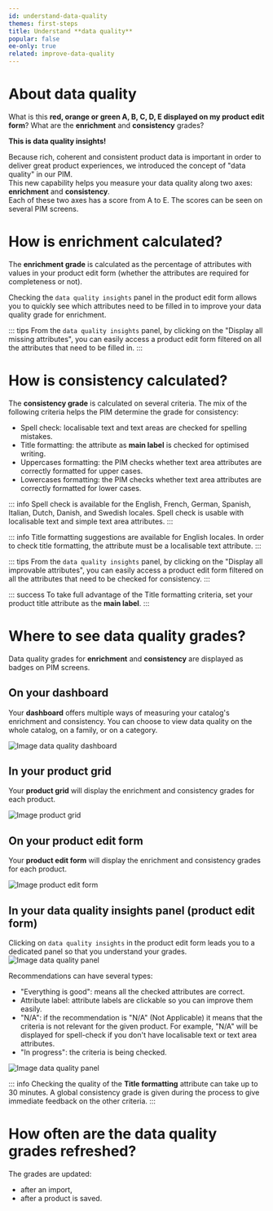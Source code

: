 ```yaml
---
id: understand-data-quality
themes: first-steps
title: Understand **data quality**
popular: false
ee-only: true
related: improve-data-quality
---
```


# About data quality
What is this **red, orange or green A, B, C, D, E displayed on my product edit form**? What are the **enrichment** and **consistency** grades?

**This is data quality insights!**

Because rich, coherent and consistent product data is important in order to deliver great product experiences, we introduced the concept of "data quality" in our PIM.  
This new capability helps you measure your data quality along two axes: **enrichment** and **consistency**.  
Each of these two axes has a score from A to E. The scores can be seen on several PIM screens.


# How is enrichment calculated?
The **enrichment grade** is calculated as the percentage of attributes with values in your product edit form (whether the attributes are required for completeness or not).

Checking the `data quality insights` panel in the product edit form allows you to quickly see which attributes need to be filled in to improve your data quality grade for enrichment.

::: tips
From the `data quality insights` panel, by clicking on the "Display all missing attributes", you can easily access a product edit form filtered on all the attributes that need to be filled in.
:::

# How is consistency calculated?

The **consistency grade** is calculated on several criteria. The mix of the following criteria helps the PIM determine the grade for consistency:
- Spell check: localisable text and text areas are checked for spelling mistakes.
- Title formatting: the attribute as **main label** is checked for optimised writing.
- Uppercases formatting: the PIM checks whether text area attributes are correctly formatted for upper cases.
- Lowercases formatting: the PIM checks whether text area attributes are correctly formatted for lower cases.

::: info
Spell check is available for the English, French, German, Spanish, Italian, Dutch, Danish, and Swedish locales.
Spell check is usable with localisable text and simple text area attributes.
:::

::: info
Title formatting suggestions are available for English locales. In order to check title formatting, the attribute must be a localisable text attribute.
:::

::: tips
From the `data quality insights` panel, by clicking on the "Display all improvable attributes", you can easily access a product edit form filtered on all the attributes that need to be checked for consistency.
:::

::: success
To take full advantage of the Title formatting criteria, set your product title attribute as the **main label**.
:::

# Where to see data quality grades?
Data quality grades for **enrichment** and **consistency** are displayed as badges on PIM screens.

## On your dashboard
Your **dashboard** offers multiple ways of measuring your catalog's enrichment and consistency. You can choose to view data quality on the whole catalog, on a family, or on a category.

![Image data quality dashboard](../img/data-quality-dashboard.png)

## In your product grid
Your **product grid** will display the enrichment and consistency grades for each product.

![Image product grid](../img/data-quality-grid.png)

## On your product edit form
Your **product edit form** will display the enrichment and consistency grades for each product.

![Image product edit form](../img/data-quality-pef.png)


## In your data quality insights panel (product edit form)
Clicking on `data quality insights` in the product edit form leads you to a dedicated panel so that you understand your grades.
![Image data quality panel](../img/data-quality-panel.png)

Recommendations can have several types:
- "Everything is good": means all the checked attributes are correct.
- Attribute label: attribute labels are clickable so you can improve them easily.
- "N/A": if the recommendation is "N/A" (Not Applicable) it means that the criteria is not relevant for the given product. For example, "N/A" will be displayed for spell-check if you don't have localisable text or text area attributes.
- "In progress": the criteria is being checked.

![Image data quality panel](../img/data-quality-panel_inprogress.png)


::: info
Checking the quality of the **Title formatting** attribute can take up to 30 minutes. A global consistency grade is given during the process to give immediate feedback on the other criteria.
:::

# How often are the data quality grades refreshed?
The grades are updated:
- after an import,
- after a product is saved.

